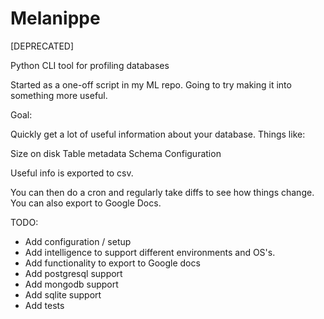 # Melanippe
[DEPRECATED]

Python CLI tool for profiling databases

Started as a one-off script in my ML repo.
Going to try making it into something more useful.

Goal:

Quickly get a lot of useful information about your database. Things like:

Size on disk
Table metadata
Schema
Configuration

Useful info is exported to csv.

You can then do a cron and regularly take diffs to see how things change.
You can also export to Google Docs.

TODO:
  - Add configuration / setup
  - Add intelligence to support different environments and OS's.
  - Add functionality to export to Google docs
  - Add postgresql support
  - Add mongodb support
  - Add sqlite support
  - Add tests
